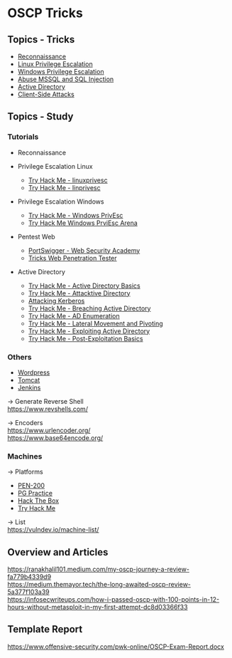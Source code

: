 # OSCP Tricks

## Topics - Tricks
- [Reconnaissance](Reconnaissance.md)
- [Linux Privilege Escalation](linux_privilege_escalation.md)
- [Windows Privilege Escalation](windows_privilege_escalation.md)
- [Abuse MSSQL and SQL Injection](abuse_mssql_and_sql_injection.md)
- [Active Directory](active_directory.md)
- [Client-Side Attacks](client_sides_attacks.md)

## Topics - Study

### Tutorials
- Reconnaissance
  
- Privilege Escalation Linux
  - [Try Hack Me - linuxprivesc](https://tryhackme.com/room/linuxprivesc)  
  - [Try Hack Me - linprivesc](https://tryhackme.com/room/linprivesc)  
  
- Privilege Escalation Windows  
  - [Try Hack Me - Windows PrivEsc](https://tryhackme.com/room/windows10privesc)
  - [Try Hack Me Windows PrviEsc Arena](https://tryhackme.com/room/windowsprivesc20)

- Pentest Web
  - [PortSwigger - Web Security Academy](https://portswigger.net/web-security/all-labs)
  - [Tricks Web Penetration Tester](https://github.com/rodolfomarianocy/Tricks-Web-Penetration-Tester)
  
- Active Directory
  - [Try Hack Me - Active Directory Basics](https://tryhackme.com/room/winadbasics)
  - [Try Hack Me - Attacktive Directory](https://tryhackme.com/room/attacktivedirectory)
  - [Attacking Kerberos](https://tryhackme.com/room/attackingkerberos)
  - [Try Hack Me - Breaching Active Directory](https://tryhackme.com/room/breachingad)
  - [Try Hack Me - AD Enumeration](https://tryhackme.com/room/adenumeration)
  - [Try Hack Me - Lateral Movement and Pivoting](https://tryhackme.com/jr/lateralmovementandpivoting)
  - [Try Hack Me - Exploiting Active Directory](https://tryhackme.com/room/exploitingad)
  - [Try Hack Me - Post-Exploitation Basics](https://tryhackme.com/room/postexploit)
 
### Others
- [Wordpress](https://book.hacktricks.xyz/network-services-pentesting/pentesting-web/wordpress)
- [Tomcat](https://book.hacktricks.xyz/network-services-pentesting/pentesting-web/tomcat)
- [Jenkins](https://cloud.hacktricks.xyz/pentesting-ci-cd/jenkins-security)

-> Generate Reverse Shell  
https://www.revshells.com/

-> Encoders  
https://www.urlencoder.org/  
https://www.base64encode.org/  

### Machines
-> Platforms
- [PEN-200](https://www.offsec.com/courses/pen-200/)
- [PG Practice](https://www.offsec.com/labs/individual/)
- [Hack The Box](https://www.hackthebox.com/)
- [Try Hack Me](https://tryhackme.com/)

-> List  
https://vulndev.io/machine-list/

## Overview and Articles
https://ranakhalil101.medium.com/my-oscp-journey-a-review-fa779b4339d9  
https://medium.themayor.tech/the-long-awaited-oscp-review-5a377f103a39  
https://infosecwriteups.com/how-i-passed-oscp-with-100-points-in-12-hours-without-metasploit-in-my-first-attempt-dc8d03366f33  

## Template Report
https://www.offensive-security.com/pwk-online/OSCP-Exam-Report.docx 
